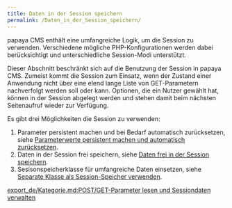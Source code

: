 ```yaml
---
title: Daten in der Session speichern
permalink: /Daten_in_der_Session_speichern/
---
```


papaya CMS enthält eine umfangreiche Logik, um die Session zu verwenden. Verschiedene mögliche PHP-Konfigurationen werden dabei berücksichtigt und unterschiedliche Session-Modi unterstützt.

Dieser Abschnitt beschränkt sich auf die Benutzung der Session in papaya CMS. Zumeist kommt die Session zum Einsatz, wenn der Zustand einer Anwendung nicht über eine elend lange Liste von GET-Parametern nachverfolgt werden soll oder kann. Optionen, die ein Nutzer gewählt hat, können in der Session abgelegt werden und stehen damit beim nächsten Seitenaufruf wieder zur Verfügung.

Es gibt drei Möglichkeiten die Session zu verwenden:

1.  Parameter persistent machen und bei Bedarf automatisch zurücksetzen, siehe [Parameterwerte persistent machen und automatisch zurücksetzen](/Parameterwerte_persistent_machen_und_automatisch_zurücksetzen ).
2.  Daten in der Session frei speichern, siehe [Daten frei in der Session speichern](/Daten_frei_in_der_Session_speichern ).
3.  Sesisonspeicherklasse für umfangreiche Daten einsetzen, siehe [Separate Klasse als Session-Speicher verwenden](/Separate_Klasse_als_Session-Speicher_verwenden ).

[export_de/Kategorie.md:POST/GET-Parameter lesen und Sessiondaten verwalten](export_de/Kategorie.md:POST/GET-Parameter_lesen_und_Sessiondaten_verwalten )